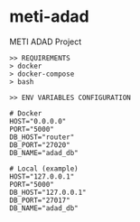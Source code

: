 # meti-adad
METI ADAD Project

``` 
>> REQUIREMENTS
> docker
> docker-compose
> bash
```

```
>> ENV VARIABLES CONFIGURATION 

# Docker 
HOST="0.0.0.0" 
PORT="5000"
DB_HOST="router" 
DB_PORT="27020"
DB_NAME="adad_db"

# Local (example)
HOST="127.0.0.1" 
PORT="5000"
DB_HOST="127.0.0.1" 
DB_PORT="27017"
DB_NAME="adad_db"
```
